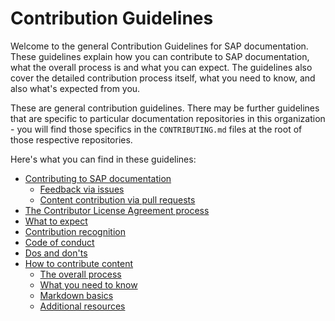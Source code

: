 # Contribution Guidelines

Welcome to the general Contribution Guidelines for SAP documentation. These guidelines explain how you can contribute to SAP documentation, what the overall process is and what you can expect. The guidelines also cover the detailed contribution process itself, what you need to know, and also what's expected from you.

These are general contribution guidelines. There may be further guidelines that are specific to particular documentation repositories in this organization - you will find those specifics in the `CONTRIBUTING.md` files at the root of those respective repositories.

Here's what you can find in these guidelines:

* [Contributing to SAP documentation](contributing/README.md)
  * [Feedback via issues](contributing/feedback.md)
  * [Content contribution via pull requests](contributing/content.md)
* [The Contributor License Agreement process](cla.md)
* [What to expect](what-to-expect.md)
* [Contribution recognition](recognition.md)
* [Code of conduct](code-of-conduct.md)
* [Dos and don'ts](dos-and-donts.md)
* [How to contribute content](content-contribution/)
  * [The overall process](content-contribution/overall-process.md)
  * [What you need to know](content-contribution/need-to-know.md)
  * [Markdown basics](content-contribution/markdown-basics.md)
  * [Additional resources](content-contribution/additional-resources.md)
